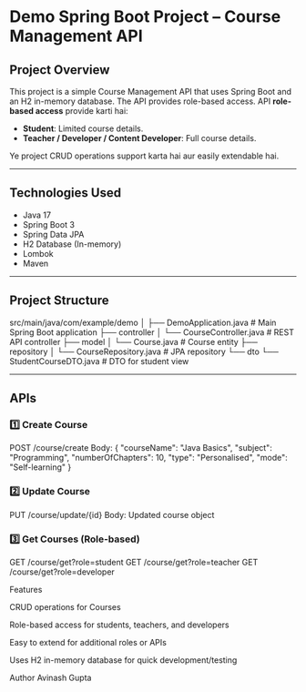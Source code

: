 # Demo Spring Boot Project – Course Management API

## **Project Overview**
This project is a simple Course Management API that uses Spring Boot and an H2 in-memory database.
The API provides role-based access.
API **role-based access** provide karti hai:  

- **Student**: Limited course details.  
- **Teacher / Developer / Content Developer**: Full course details.  

Ye project CRUD operations support karta hai aur easily extendable hai.

---

## **Technologies Used**
- Java 17  
- Spring Boot 3  
- Spring Data JPA  
- H2 Database (In-memory)  
- Lombok  
- Maven  

---

## **Project Structure**
src/main/java/com/example/demo
│
├── DemoApplication.java # Main Spring Boot application
├── controller
│ └── CourseController.java # REST API controller
├── model
│ └── Course.java # Course entity
├── repository
│ └── CourseRepository.java # JPA repository
└── dto
└── StudentCourseDTO.java # DTO for student view


---

## **APIs**

### 1️⃣ Create Course
POST /course/create
Body:
{
"courseName": "Java Basics",
"subject": "Programming",
"numberOfChapters": 10,
"type": "Personalised",
"mode": "Self-learning"
}


### 2️⃣ Update Course
PUT /course/update/{id}
Body: Updated course object


### 3️⃣ Get Courses (Role-based)
GET /course/get?role=student
GET /course/get?role=teacher
GET /course/get?role=developer

Features

CRUD operations for Courses

Role-based access for students, teachers, and developers

Easy to extend for additional roles or APIs

Uses H2 in-memory database for quick development/testing

Author
Avinash Gupta

